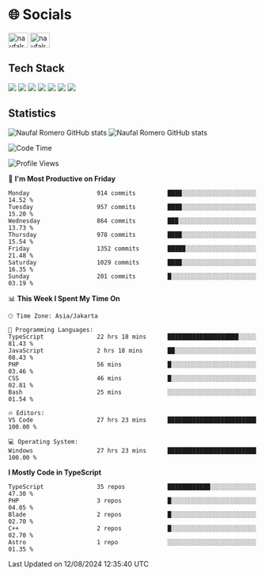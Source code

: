 <h1 align="">🌐 Socials</h1>
<p align="left">
<a href="https://linkedin.com/in/naufal-romero-putra-pratama-9ab816177/" target="blank"><img align="center" src="https://raw.githubusercontent.com/rahuldkjain/github-profile-readme-generator/master/src/images/icons/Social/linked-in-alt.svg" alt="naufalromero" height="30" width="40" /></a>
<a href="https://instagram.com/naufalromero" target="blank"><img align="center" src="https://raw.githubusercontent.com/rahuldkjain/github-profile-readme-generator/master/src/images/icons/Social/instagram.svg" alt="naufalromero" height="30" width="40" /></a>
</p>


<h2 align="">Tech Stack</h2>
<div align="">
  <img src="https://img.shields.io/badge/next.js-000000?style=for-the-badge&logo=nextdotjs&logoColor=white"/>
 <img src="https://img.shields.io/badge/typescript-%23007ACC.svg?style=for-the-badge&logo=typescript&logoColor=white"/>
 <img src="https://img.shields.io/badge/react-%2320232a.svg?style=for-the-badge&logo=react&logoColor=%2361DAFB"/>
 <img src="https://img.shields.io/badge/tailwindcss-%2338B2AC.svg?style=for-the-badge&logo=tailwind-css&logoColor=white"/>
 <img src="https://img.shields.io/badge/Prisma-3982CE?style=for-the-badge&logo=Prisma&logoColor=white"/>
 <img src="https://img.shields.io/badge/javascript-%23323330.svg?style=for-the-badge&logo=javascript&logoColor=%23F7DF1E"/>
 <img src="https://img.shields.io/badge/java-%23ED8B00.svg?style=for-the-badge&logo=openjdk&logoColor=white"/>
</div>


<h2 align="">Statistics</h2>
<div align="">
<img src="https://github-readme-stats-xi-nine-74.vercel.app/api?username=romves&show_icons=true&theme=tokyonight&include_all_commits=true&count_private=true" alt="Naufal Romero GitHub stats"/>
<img src="https://github-readme-stats-xi-nine-74.vercel.app/api/top-langs/?username=romves&theme=tokyonight&hide_border=false&include_all_commits=true&count_private=true&layout=compact" alt="Naufal Romero GitHub stats"/>
</div>

<!--START_SECTION:waka-->
![Code Time](http://img.shields.io/badge/Code%20Time-1%2C416%20hrs%208%20mins-blue)

![Profile Views](http://img.shields.io/badge/Profile%20Views-7-blue)

📅 **I'm Most Productive on Friday** 

```text
Monday                   914 commits         ████░░░░░░░░░░░░░░░░░░░░░   14.52 % 
Tuesday                  957 commits         ████░░░░░░░░░░░░░░░░░░░░░   15.20 % 
Wednesday                864 commits         ███░░░░░░░░░░░░░░░░░░░░░░   13.73 % 
Thursday                 978 commits         ████░░░░░░░░░░░░░░░░░░░░░   15.54 % 
Friday                   1352 commits        █████░░░░░░░░░░░░░░░░░░░░   21.48 % 
Saturday                 1029 commits        ████░░░░░░░░░░░░░░░░░░░░░   16.35 % 
Sunday                   201 commits         █░░░░░░░░░░░░░░░░░░░░░░░░   03.19 % 
```


📊 **This Week I Spent My Time On** 

```text
🕑︎ Time Zone: Asia/Jakarta

💬 Programming Languages: 
TypeScript               22 hrs 18 mins      ████████████████████░░░░░   81.43 % 
JavaScript               2 hrs 18 mins       ██░░░░░░░░░░░░░░░░░░░░░░░   08.43 % 
PHP                      56 mins             █░░░░░░░░░░░░░░░░░░░░░░░░   03.46 % 
CSS                      46 mins             █░░░░░░░░░░░░░░░░░░░░░░░░   02.81 % 
Bash                     25 mins             ░░░░░░░░░░░░░░░░░░░░░░░░░   01.54 % 

🔥 Editors: 
VS Code                  27 hrs 23 mins      █████████████████████████   100.00 % 

💻 Operating System: 
Windows                  27 hrs 23 mins      █████████████████████████   100.00 % 
```

**I Mostly Code in TypeScript** 

```text
TypeScript               35 repos            ████████████░░░░░░░░░░░░░   47.30 % 
PHP                      3 repos             █░░░░░░░░░░░░░░░░░░░░░░░░   04.05 % 
Blade                    2 repos             █░░░░░░░░░░░░░░░░░░░░░░░░   02.70 % 
C++                      2 repos             █░░░░░░░░░░░░░░░░░░░░░░░░   02.70 % 
Astro                    1 repo              ░░░░░░░░░░░░░░░░░░░░░░░░░   01.35 % 
```




 Last Updated on 12/08/2024 12:35:40 UTC
<!--END_SECTION:waka-->
